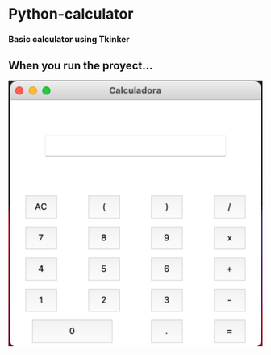 # Python-calculator

### Basic calculator using Tkinker

## When you run the proyect...

<p align="center"><img width="1000" src="https://github.com/jpgelmi/Python-calculator/blob/main/image.png" alt="Calculator image"></p>

